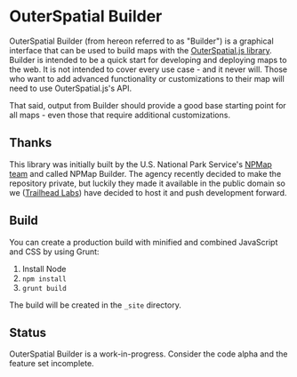 # OuterSpatial Builder

OuterSpatial Builder (from hereon referred to as "Builder") is a graphical interface that can be used to build maps with the [OuterSpatial.js library](https://github.com/trailheadlabs/outerspatial.js). Builder is intended to be a quick start for developing and deploying maps to the web. It is not intended to cover every use case - and it never will. Those who want to add advanced functionality or customizations to their map will need to use OuterSpatial.js's API.

That said, output from Builder should provide a good base starting point for all maps - even those that require additional customizations.

## Thanks

This library was initially built by the U.S. National Park Service's [NPMap team](https://www.nps.gov/npmap/) and called NPMap Builder. The agency recently decided to make the repository private, but luckily they made it available in the public domain so we ([Trailhead Labs](https://www.trailheadlabs.com)) have decided to host it and push development forward.

## Build

You can create a production build with minified and combined JavaScript and CSS by using Grunt:

1. Install Node
2. `npm install`
3. `grunt build`

The build will be created in the `_site` directory.

## Status

OuterSpatial Builder is a work-in-progress. Consider the code alpha and the feature set incomplete.
